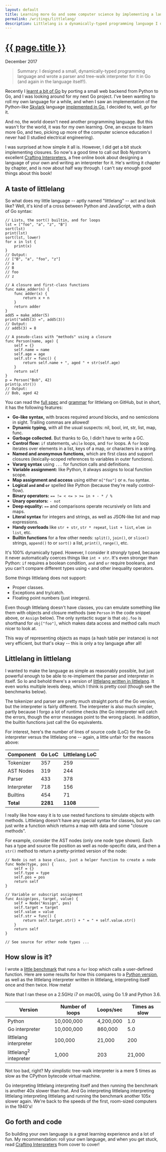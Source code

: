 ```yaml
---
layout: default
title: Learning more Go and some computer science by implementing a language
permalink: /writings/littlelang/
description: Littlelang is a dynamically-typed programming language I designed and wrote an interpreter for in Go (and in littlelang itself!).
---
```

<h1><a href="{{ page.permalink }}">{{ page.title }}</a></h1>
<p class="subtitle">December 2017</p>


> Summary: I designed a small, dynamically-typed programming language and wrote a parser and tree-walk interpreter for it in Go (and again in the language itself!).

Recently I [learnt a bit of Go](/writings/learning-go/) by porting a small web backend from Python to Go, and I was looking around for my next Go project. I've been wanting to roll my own language for a while, and when I saw an implementation of the Python-like [Skylark](https://docs.bazel.build/versions/master/skylark/language.html) language [implemented in Go](https://github.com/google/skylark), I decided to, well, *go* for it.

And no, the world doesn't need another programming language. But this wasn't for the world, it was for my own learning. One, an excuse to learn more Go, and two, picking up more of the computer science education I never had (I studied electrical engineering).

I was surprised at how simple it all is. However, I did get a bit stuck implementing closures. So now's a good time to call out Bob Nystrom's excellent [Crafting Interpreters](http://www.craftinginterpreters.com/), a free online book about designing a language of your own and writing an interpreter for it. He's writing it chapter by chapter, and is now about half way through. I can't say enough good things about this book!


A taste of littlelang
---------------------

So what does my little language -- aptly named "littlelang" -- act and look like? Well, it's kind of a cross between Python and JavaScript, with a dash of Go syntax:

```
// Lists, the sort() builtin, and for loops
lst = ["foo", "a", "z", "B"]
sort(lst)
print(lst)
sort(lst, lower)
for x in lst {
    print(x)
}
// Output:
// ["B", "a", "foo", "z"]
// a
// B
// foo
// z

// A closure and first-class functions
func make_adder(n) {
    func adder(x) {
        return x + n
    }
    return adder
}
add5 = make_adder(5)
print("add5(3) =", add5(3))
// Output:
// add5(3) = 8

// A pseudo-class with "methods" using a closure
func Person(name, age) {
    self = {}
    self.name = name
    self.age = age
    self.str = func() {
        return self.name + ", aged " + str(self.age)
    }
    return self
}
p = Person("Bob", 42)
print(p.str())
// Output:
// Bob, aged 42
```

You can read the [full spec](https://github.com/benhoyt/littlelang#language-spec) and [grammar](https://github.com/benhoyt/littlelang#grammar) for littlelang on GitHub, but in short, it has the following features:

* **Go-like syntax,** with braces required around blocks, and no semicolons in sight. Trailing commas are allowed!
* **Dynamic typing,** with all the usual suspects: nil, bool, int, str, list, map, func.
* **Garbage collected.** But thanks to Go, I didn't have to write a GC.
* **Control flow:** `if` statements, `while` loops, and `for` loops. A `for` loop iterates over elements in a list, keys of a map, or characters in a string.
* **Named and anonymous functions,** which are first class and support closures (lexically-scoped references to variables in outer functions).
* **Vararg syntax** using `...` for function calls and definitions.
* **Variable assignment:** like Python, it always assigns to local function scope.
* **Map assignment and access** using either `m["foo"]` or `m.foo` syntax.
* **Logical `and` and `or`** spelled like Python (because they're really control-flow).
* **Binary operators:** `== != < <= > >= in + - * / %`
* **Unary operators:** `- not`
* **Deep equality:** `==` and comparisons operate recursively on lists and maps.
* **Literal syntax** for integers and strings, as well as JSON-like list and map expressions.
* **Handy overloads** like `str + str`, `str * repeat`, `list + list`, `elem in list`, etc.
* **Builtin functions** for a few other needs: `split()`, `join()`, or `slice()` strings, `append()` to or `sort()` a list, `print()`, `range()`, etc.

It's 100% dynamically typed. However, I consider it *strongly* typed, because it never automatically coerces things like `int + str`. It's even stronger than Python: `if` requires a boolean condition, `and` and `or` require booleans, and you can't compare different types using `<` and other inequality operators.

Some things littlelang does not support:

* Proper classes.
* Exceptions and try/catch.
* Floating point numbers (just integers).

Even though littlelang doesn't have classes, you can emulate something like them with objects and closure methods (see `Person` in the code snippet above, or `Assign` below). The only syntactic sugar is that `obj.foo` is shorthand for `obj["foo"]`, which makes data access and method calls much nicer to look at.

This way of representing objects as maps (a hash table per instance) is not very efficient, but that's okay -- this is only a toy language after all!


Littlelang in littlelang
------------------------

I wanted to make the language as simple as reasonably possible, but just powerful enough to be able to re-implement the parser and interpreter in itself. So lo and behold there's a version of [littlelang written in littlelang](https://github.com/benhoyt/littlelang/blob/master/littlelang.ll). It even works multiple levels deep, which I think is pretty cool (though see the benchmarks below).

The tokenizer and parser are pretty much straight ports of the Go version, but the interpreter is fairly different. The interpreter is also much simpler, partly because I forgo a lot of runtime checks (the Go interpreter will catch the errors, though the error messages point to the wrong place). In addition, the builtin functions just call the Go equivalents.

For interest, here's the number of lines of source code (LoC) for the Go interpreter versus the littlelang one -- again, a little unfair for the reasons above:

Component   |   Go LoC | Littlelang LoC
----------- | -------- | --------------
Tokenizer   |      357 |            259
AST Nodes   |      319 |            244
Parser      |      433 |            378
Interpreter |      718 |            156
Builtins    |      454 |             71
**Total**   | **2281** |       **1108**


I really like how easy it is to use nested functions to simulate objects with methods. Littlelang doesn't have any special syntax for classes, but you can just write a function which returns a map with data and some "closure methods".

For example, consider the AST nodes (only one node type shown). Each has a type and source file position as well as node-specific data, and then a `str()` method to return a pretty-printed version of the node:

```
// Node is not a base class, just a helper function to create a node
func Node(type, pos) {
    self = {}
    self.type = type
    self.pos = pos
    return self
}

// Variable or subscript assignment
func Assign(pos, target, value) {
    self = Node("Assign", pos)
    self.target = target
    self.value = value
    self.str = func() {
        return self.target.str() + " = " + self.value.str()
    }
    return self
}

// See source for other node types ...
```


How slow is it?
---------------

I wrote a [little benchmark](https://github.com/benhoyt/littlelang/blob/master/examples/benchmark.ll) that runs a `for` loop which calls a user-defined function. Here are some results for how this compares to a [Python version](https://github.com/benhoyt/littlelang/blob/master/examples/benchmark.py), as well as the littlelang interpreter written in littlelang, interpreting itself once and then twice. How meta!

Note that I ran these on a 2.5GHz i7 on macOS, using Go 1.9 and Python 3.6.

Version                           | Number of loops | Loops/sec | Times as slow
--------------------------------- | --------------- | --------- | -------------
Python                            |      10,000,000 | 4,200,000 |           1.0
Go interpreter                    |      10,000,000 |   860,000 |           5.0
littlelang interpreter            |         100,000 |    21,000 |           200
littlelang<sup>2</sup> intepreter |           1,000 |       203 |        21,000

Not too bad, right? My simplistic tree-walk interpreter is a mere 5 times as slow as the CPython bytecode virtual machine.

Go interpreting littlelang interpreting itself and then running the benchmark is another 40x slower than that. And Go interpreting littlelang interpreting littlelang interpreting littlelang and running the benchmark another 105x slower again. We're back to the speeds of the first, room-sized computers in the 1940's!


Go forth and code
-----------------

So building your own language is a great learning experience and a lot of fun. My recommendation: roll your own language, and when you get stuck, read [Crafting Interpreters](http://www.craftinginterpreters.com/) from cover to cover!
